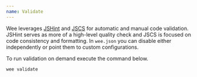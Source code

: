 ```yaml
---
name: Validate
---
```


Wee leverages [JSHint](http://jshint.com) and [JSCS](http://jscs.info) for automatic and manual code validation. JSHint serves as more of a high-level quality check and JSCS is focused on code consistency and formatting. In `wee.json` you can disable either independently or point them to custom configurations.

To run validation on demand execute the command below.

```bash
wee validate
```